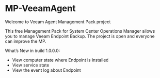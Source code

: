 # MP-VeeamAgent
Welcome to Veeam Agent Management Pack project

This free Management Pack for System Center Operations Manager allows you to manage Veeam Endpoint Backup. The project is open and everyone can improve the MP.

What’s New in build 1.0.0.0:

- View computer state where Endpoint is installed
- View service state
- View the event log about Endpoint
